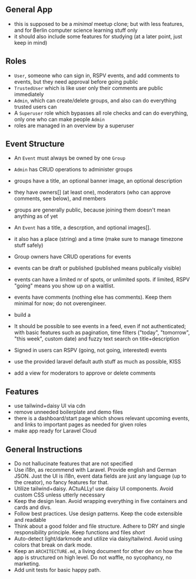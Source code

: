 ## General App

- this is supposed to be a *minimal* meetup clone; but with less features, and for Berlin computer science learning stuff only
- it should also include some features for studying (at a later point, just keep in mind)

## Roles 

- `User`, someone who can sign in, RSPV events, and add comments to events, but they need approval before going public
- `TrustedUser` which is like user only their comments are public immediately
- `Admin`, which can create/delete groups, and also can do everything trusted users can
- A `Superuser` role which bypasses all role checks and can do everything, only one who can make people `Admin`
- roles are managed in an overview by a superuser

## Event Structure

- An `Event` must always be owned by one `Group`
- `Admin` has CRUD operations to administer groups
- groups have a title, an optional banner image, an optional description
- they have owners[] (at least one), moderators (who can approve comments, see below), and members
- groups are generally public, because joining them doesn't mean anything as of yet

- An `Event` has a title, a descrption, and optional images[].
- it also has a place (string) and a time (make sure to manage timezone stuff safely)
- Group owners have CRUD operations for events
- events can be draft or published (published means publically visible)
- events can have a limited nr of spots, or unlimited spots. if limited, RSPV "going" means you show up on a waitlist.
- events have comments (nothing else has comments). Keep them minimal for now; do not overengineer.
- build a 

- It should be possible to see events in a feed, even if not authenticated; with basic features such as pagination, time filters ("today", "tomorrow", "this week", custom date) and fuzzy text search on title+description
- Signed in users can RSPV (going, not going, interested) events
- use the provided laravel default auth stuff as much as possible, KISS
- add a view for moderators to approve or delete comments


## Features

- use tailwind+daisy UI via cdn
- remove unneeded boilerplate and demo files
- there is a dashboard/start page which shows relevant upcoming events, and links to important pages as needed for given roles
- make app ready for Laravel Cloud

## General Instructions

- Do not hallucinate features that are not specified
- Use i18n, as recommend with Laravel. Provide english and German JSON. Just the UI is i18n, event data fields are just any language (up to the creator), no fancy features for that.
- Utilize tailwind+daisy. ACtuALLy! use daisy UI components. Avoid custom CSS unless utterly necessary
- Keep the design lean. Avoid wrapping everything in five containers and cards and divs.
- Follow best practices. Use design patterns. Keep the code extensible and readable
- Think about a good folder and file structure. Adhere to DRY and single responsibility principle. Keep functions and files *short*
- Auto-detect light/darkmode and utilize via daisy/tailwind. Avoid using colors that break on dark mode.
- Keep an `ARCHITECTURE.md`, a living document for other dev on how the app is structured on high level. Do not waffle, no sycophancy, no marketing.
- Add unit tests for basic happy path.
